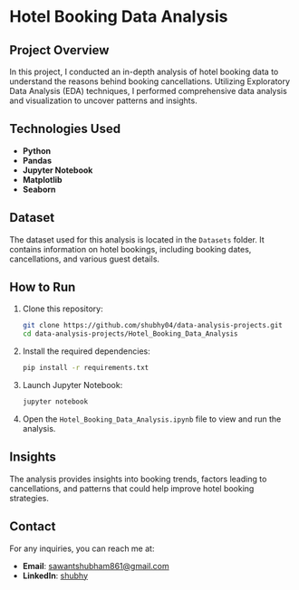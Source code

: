 # Hotel Booking Data Analysis

## Project Overview

In this project, I conducted an in-depth analysis of hotel booking data to understand the reasons behind booking cancellations. Utilizing Exploratory Data Analysis (EDA) techniques, I performed comprehensive data analysis and visualization to uncover patterns and insights.

## Technologies Used

- **Python**
- **Pandas**
- **Jupyter Notebook**
- **Matplotlib**
- **Seaborn**

## Dataset

The dataset used for this analysis is located in the `Datasets` folder. It contains information on hotel bookings, including booking dates, cancellations, and various guest details.

## How to Run

1. Clone this repository:
    ```bash
    git clone https://github.com/shubhy04/data-analysis-projects.git
    cd data-analysis-projects/Hotel_Booking_Data_Analysis
    ```

2. Install the required dependencies:
    ```bash
    pip install -r requirements.txt
    ```

3. Launch Jupyter Notebook:
    ```bash
    jupyter notebook
    ```

4. Open the `Hotel_Booking_Data_Analysis.ipynb` file to view and run the analysis.

## Insights

The analysis provides insights into booking trends, factors leading to cancellations, and patterns that could help improve hotel booking strategies.

## Contact

For any inquiries, you can reach me at:
- **Email**: sawantshubham861@gmail.com
- **LinkedIn**: [shubhy](https://linkedin.com/in/shubhy04)

